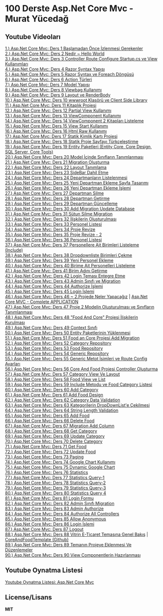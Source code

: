 <h1>100 Derste Asp.Net Core Mvc - Murat Yücedağ</h1>

<h2>Youtube Videoları</h2>
<a href="https://youtu.be/OLX6aE_G-VA">1.) Asp.Net Core Mvc: Ders 1 Başlamadan Önce İzlenmesi Gerekenler</a>
<br/>
<a href="https://youtu.be/EAZrjEbibnU">2.) Asp.Net Core Mvc: Ders 2 Nedir ~ Hello World</a>
<br/>
<a href="https://youtu.be/JNTH7ciNT30">3.) Asp.Net Core Mvc: Ders 3 Controller Route Configure Startup.cs ve View Kullanımları</a>
<br/>
<a href="https://youtu.be/9z_apZwy0lI">4.) Asp.Net Core Mvc: Ders 4 Razor Syntax Yapısı</a>
<br/>
<a href="https://youtu.be/EiLDHkLcx1A">5.) Asp.Net Core Mvc: Ders 5 Razor Syntax ve Foreach Döngüsü</a>
<br />
<a href="https://youtu.be/UH0XH-ZOvXk">6.) Asp.Net Core Mvc: Ders 6 Action Türleri</a>
<br />
<a href="https://youtu.be/4RcTjer0IXc">7.) Asp.Net Core Mvc: Ders 7 Model Yapısı</a>
<br />
<a href="https://youtu.be/xQ5yeABpbCw">8.) Asp.Net Core Mvc: Ders 8 Viewbag Kullanımı</a>
<br />
<a href="https://youtu.be/w1BlL14nmRc">9.) Asp.Net Core Mvc: Ders 9 Layout ve RenderBody</a>
<br />
<a href="https://youtu.be/omP2bIUo7TY">10.) Asp.Net Core Mvc: Ders 10 wwwroot Klasörü ve Client Side Library</a>
<br/>
<a href="https://youtu.be/pSeGorcbMr4">11.) Asp.Net Core Mvc: Ders 11 Kitaplık Projesi</a>
<br />
<a href="https://youtu.be/mZV7IyHUWyE">12.) Asp.Net Core Mvc: Ders 12 Partial View Kullanımı</a>
<br />
<a href="https://youtu.be/g3aqQY6HU4c">13.) Asp.Net Core Mvc: Ders 13 ViewComponent Kullanımı</a>
<br />
<a href="https://youtu.be/0FK4OBiamsE">14.) Asp.Net Core Mvc: Ders 14 ViewComponent 2 Kitapları Listeleme</a>
<br />
<a href="https://youtu.be/1DZaNfS6jng">15.) Asp.Net Core Mvc: Ders 15 View Start Kullanımı</a>
<br />
<a href="https://youtu.be/1qYU7lueifE">16.) Asp.Net Core Mvc: Ders 16 Html Raw Kullanımı</a>
<br />
<a href="https://youtu.be/BubYl5DIfhk">17.) Asp.Net Core Mvc: Ders 17 Statik Kimlik Kartı Projesi</a>
<br />
<a href="https://youtu.be/zISutwRRNr4">18.) Asp.Net Core Mvc: Ders 18 Statik Proje Sayfayı Türkçeleştirme</a>
<br />
<a href="https://youtu.be/nMUkkgabImw">19.) Asp.Net Core Mvc: Ders 19 Entity Paketleri (Entity Core, Core Design, SQL Server, Core Tools)</a>
<br />
<a href="https://youtu.be/oD4Uzk0dfmk">20.) Asp.Net Core Mvc: Ders 20 Model İçinde Sınıfların Tanımlanması</a>
<br />
<a href="https://youtu.be/AtzBWTcquqw">21.) Asp.Net Core Mvc: Ders 21 Migration Oluşturma</a>
<br />
<a href="https://youtu.be/22uWHvwULWg">22.) Asp.Net Core Mvc: Ders 22 Layout Tanımlama</a>
<br />
<a href="https://youtu.be/5NV1_mQ4nxs">23.) Asp.Net Core Mvc: Ders 23 SideBar Dahil Etme</a>
<br />
<a href="https://youtu.be/_VgqQEVTlO0">24.) Asp.Net Core Mvc: Ders 24 Departmanların Listelenmesi</a>
<br />
<a href="https://youtu.be/VFdoMuY7c_Q">25.) Asp.Net Core Mvc: Ders 25 Yeni Departman Ekleme Sayfa Tasarımı</a>
<br />
<a href="https://youtu.be/hE16LAkyMpU">26.) Asp.Net Core Mvc: Ders 26 Yeni Departman Ekleme İşlemi</a>
<br />
<a href="https://youtu.be/Yha-L98fdLU">27.) Asp.Net Core Mvc: Ders 27 Departman Silme</a>
<br />
<a href="https://youtu.be/OeMtP3E9_Ww">28.) Asp.Net Core Mvc: Ders 28 Departman Getirme</a>
<br />
<a href="https://youtu.be/4qOTA6-P0fI">29.) Asp.Net Core Mvc: Ders 29 Departman Güncelleme</a>
<br />
<a href="https://youtu.be/qaw6JR3A8DM">30.) Asp.Net Core Mvc: Ders 30 Add Migration Update Database</a>
<br />
<a href="https://youtu.be/nbiXGWfLOHs">31.) Asp.Net Core Mvc: Ders 31 Sütun Silme Migration</a>
<br />
<a href="https://youtu.be/YjXJeA4sx6g">32.) Asp.Net Core Mvc: Ders 32 İlişkilerin Oluşturulması</a>
<br />
<a href="https://youtu.be/POYR4rpUTs4">33.) Asp.Net Core Mvc: Ders 33 Personel Listesi</a>
<br />
<a href="https://youtu.be/fkFVYDtHwIU">34.) Asp.Net Core Mvc: Ders 34 Proje Revize</a>
<br />
<a href="https://youtu.be/1i1DBNzQdv8">35.) Asp.Net Core Mvc: Ders 35 Proje Revize - 2</a>
<br />
<a href="https://youtu.be/Fe-dodGK0GA">36.) Asp.Net Core Mvc: Ders 36 Personel Listesi</a>
<br />
<a href="https://youtu.be/9MJXZ4pMjYY">37.) Asp.Net Core Mvc: Ders 37 Personellere Ait Birimleri Listeleme (Include)</a>
<br />
<a href="https://youtu.be/pymwlFCobC4">38.) Asp.Net Core Mvc: Ders 38 Dropdownliste Birimleri Çekme</a>
<br />
<a href="https://youtu.be/Ofg1J0t2NMQ">39.) Asp.Net Core Mvc: Ders 39 Yeni Personel Ekleme</a>
<br />
<a href="https://youtu.be/0X6fWUqwJbs">40.) Asp.Net Core Mvc: Ders 40 Birime Ait Personelleri Listeleme</a>
<br />
<a href="https://youtu.be/tbyLtgib03s">41.) Asp.Net Core Mvc: Ders 41 Birim Adını Getirme</a>
<br />
<a href="https://youtu.be/0BbKNpn72U0">42.) Asp.Net Core Mvc: Ders 42 Login Teması Entegre Etme</a>
<br />
<a href="https://youtu.be/mG8n40u40gc">43.) Asp.Net Core Mvc: Ders 43 Admin Sınıfı ve Migration</a>
<br />
<a href="https://youtu.be/GfguqQ8NXII">44.) Asp.Net Core Mvc: Ders 44 Authorize İşlemi</a>
<br />
<a href="https://youtu.be/Pl5SWwLG10o">45.) Asp.Net Core Mvc: Ders 45 Login İşlemi</a>
<br />
<a href="https://youtu.be/ZJeytN08RKY">46.) Asp.Net Core Mvc: Ders 46 ~ 2.Projede Neler Yapacağız</a> | <a href="https://www.youtube.com/playlist?list=PL2Q8rFbm-4ruplp2SRUTQjZaFfxh-knS0">Asp.Net Core MVC - Complete APPLICATION</a>
<br />
<a href="https://youtu.be/s1CqU4xqIUU">47.) Asp.Net Core Mvc: Ders 47 Proje 2 Modelin Oluşturulması ve Sınıfların Tanımlanması</a>
<br />
<a href="https://youtu.be/jB-_m4rZuas">48.) Asp.Net Core Mvc: Ders 48 "Food And Core" Projesi İlişkilerin Kurulması</a>
<br />
<a href="https://youtu.be/oNgRRNpaq-Y">49.) Asp.Net Core Mvc: Ders 49 Context Sınıfı</a>
<br />
<a href="https://youtu.be/y7oufsdhS_k">50.) Asp.Net Core Mvc: Ders 50 Entity Paketlerinin Yüklenmesi</a>
<br />
<a href="https://youtu.be/vYOg1F4XK2g">51.) Asp.Net Core Mvc: Ders 51 Food an Core Projesi Add Migration</a>
<br />
<a href="https://youtu.be/q6-ROeM4wSw">52.) Asp.Net Core Mvc: Ders 52 Category Repository</a>
<br />
<a href="https://youtu.be/3V8-avJcj-M">53.) Asp.Net Core Mvc: Ders 53 Food Repository</a>
<br />
<a href="https://youtu.be/wcLG7iUznmM">54.) Asp.Net Core Mvc: Ders 54 Generic Repository</a>
<br />
<a href="https://youtu.be/oG2h2Fgq-S4">55.) Asp.Net Core Mvc: Ders 55 Generic Metot İsimleri ve Route Config Ayarları</a>
<br />
<a href="https://youtu.be/N5ti7yTH2pc">56.) Asp.Net Core Mvc: Ders 56 Core And Food Projesi Controller Oluşturma</a>
<br />
<a href="https://youtu.be/xeT3qNP_3pc">57.) Asp.Net Core Mvc: Ders 57 Category View Ve Layout</a>
<br />
<a href="https://youtu.be/InLFy54fjVw">58.) Asp.Net Core Mvc: Ders 58 Food View ve List</a>
<br />
<a href="https://youtu.be/WkapQ2pydGg">59.) Asp.Net Core Mvc: Ders 59 Include Metodu ve Food Category Listesi</a>
<br />
<a href="https://youtu.be/bAD2WAh81IU">60.) Asp.Net Core Mvc: Ders 60 Add Category</a>
<br />
<a href="https://youtu.be/an5G-rLv8pI">61.) Asp.Net Core Mvc: Ders 61 Add Food Design</a>
<br />
<a href="https://youtu.be/DWgeAzrhYiI">62.) Asp.Net Core Mvc: Ders 62 Category Data Validation</a>
<br />
<a href="https://youtu.be/PE_ToZAfJ38">63.) Asp.Net Core Mvc: Ders 63 Kategorilerin DropDownList'e Çekilmesi</a>
<br />
<a href="https://youtu.be/9mZiCZvxnfE">64.) Asp.Net Core Mvc: Ders 64 String Length Validation</a>
<br />
<a href="https://youtu.be/Owkm6PS_pu0">65.) Asp.Net Core Mvc: Ders 65 Add Food</a>
<br />
<a href="https://youtu.be/lGdRp0VfZ8E">66.) Asp.Net Core Mvc: Ders 66 Delete Food</a>
<br />
<a href="https://youtu.be/o9F8zGUuu6I">67.) Asp.Net Core Mvc: Ders 67 Migration Add Column</a>
<br />
<a href="https://youtu.be/iJGGFZDMU4U">68.) Asp.Net Core Mvc: Ders 68 Get Category</a>
<br />
<a href="https://youtu.be/U4YylIXfRe8">69.) Asp.Net Core Mvc: Ders 69 Update Category</a>
<br />
<a href="https://youtu.be/kvGh3-e4dEY">70.) Asp.Net Core Mvc: Ders 70 Delete Category</a>
<br />
<a href="https://youtu.be/41KerWW79dk">71.) Asp.Net Core Mvc: Ders 71 Get Food</a>
<br />
<a href="https://youtu.be/JcOnAOhTMOo">72.) Asp.Net Core Mvc: Ders 72 Update Food</a>
<br />
<a href="https://youtu.be/7wrVFNeoacw">73.) Asp.Net Core Mvc: Ders 73 Paging</a>
<br />
<a href="https://youtu.be/hv7emNm_MKo">74.) Asp.Net Core Mvc: Ders 74 Google Chart Kullanımı</a>
<br />
<a href="https://youtu.be/zlKEnLy6YUM">75.) Asp.Net Core Mvc: Ders 75 Dynamic Google Chart</a>
<br />
<a href="https://youtu.be/_ILd_NHQaBs">76.) Asp.Net Core Mvc: Ders 76 Statistics</a>
<br />
<a href="https://youtu.be/sAfWt3kkHVk">77.) Asp.Net Core Mvc: Ders 77 Statistics Query-1</a>
<br />
<a href="https://youtu.be/MdaJQrj6gVk">78.) Asp.Net Core Mvc: Ders 78 Statistics Query-2</a>
<br />
<a href="https://youtu.be/3CBpnjDRv7U">79.) Asp.Net Core Mvc: Ders 79 Statistics Query-3</a>
<br />
<a href="https://youtu.be/WKq-aMuGN5s">80.) Asp.Net Core Mvc: Ders 80 Statistics Query 4</a>
<br />
<a href="https://youtu.be/Uukb24lG4F0">81.) Asp.Net Core Mvc: Ders 81 Login Formu</a>
<br />
<a href="https://youtu.be/afLf7DCu5lI">82.) Asp.Net Core Mvc: Ders 82 Admin Sınıfı Migration</a>
<br />
<a href="https://youtu.be/dmORuDu57zQ">83.) Asp.Net Core Mvc: Ders 83 Admin Authorize</a>
<br />
<a href="https://youtu.be/nQfPrqY_4-s">84.) Asp.Net Core Mvc: Ders 84 Authorize All Controllers</a>
<br />
<a href="https://youtu.be/g77MFg38xN4">85.) Asp.Net Core Mvc: Ders 85 Allow Anonymous</a>
<br />
<a href="https://youtu.be/p4Ar1GbpnF8">86.) Asp.Net Core Mvc: Ders 86 Login İşlemi</a>
<br />
<a href="https://youtu.be/6UvkhJ9hdjA">87.) Asp.Net Core Mvc: Ders 87 Logout</a>
<br />
<a href="https://youtu.be/g4NBVr6oaRY">88.) Asp.Net Core Mvc: Ders 88 Vitrin E-Ticaret Temasına Genel Bakış</a> | <a href="https://github.com/MuratYucedag/CoreAndFoodTemplate.git">CoreAndFoodTemplate (Github)</a>
<br />
<a href="https://youtu.be/bhqfXUBihJE">89.) Asp.Net Core Mvc: Ders 89 Temanın Projeye Eklenmesi Ve Düzenlemeler</a>
<br />
<a href="https://youtu.be/OOIqq98goaU">90.) Asp.Net Core Mvc: Ders 90 View Componentlerin Hazırlanması</a>
<h2>Youtube Oynatma Listesi</h2>
<a href="https://youtube.com/playlist?list=PLKnjBHu2xXNOld1njNVQ5fk0e12oqiWc8">Youtube Oynatma Listesi: Asp.Net Core Mvc</a>

<h2>License/Lisans</h2>

<strong>MIT</strong>